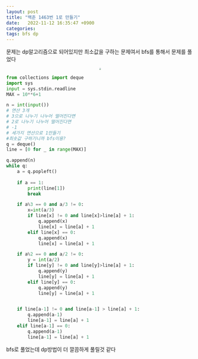 ```yaml
---
layout: post
title: "백준 1463번 1로 만들기"
date:   2022-11-12 16:35:47 +0900
categories:
tags: bfs dp
---
```


문제는 dp알고리즘으로 되어있지만 최소값을 구하는 문제여서 bfs를 통해서 문제를 풀었다

<center>
<img src="https://user-images.githubusercontent.com/80758613/201489385-a664ee82-7040-4174-9b04-2e3489e6940f.png" style="zoom:30%;">
</center>

``` python
from collections import deque
import sys
input = sys.stdin.readline
MAX = 10**6+1

n = int(input())
# 연산 3개
# 3으로 나누기 나누어 떨어진다면
# 2로 나누기 나누어 떨어진다면
# -1
# 세가지 연산으로 1만들기
#최솟값 구하기니까 bfs이용?
q = deque()
line = [0 for _ in range(MAX)]

q.append(n)
while q:
    a = q.popleft()
    
    if a == 1:
        print(line[1])
        break

    if a%3 == 0 and a/3 != 0:
        x=int(a/3)
        if line[x] != 0 and line[x]>line[a] + 1:
            q.append(x)
            line[x] = line[a] + 1
        elif line[x] == 0:
            q.append(x)
            line[x] = line[a] + 1

    if a%2 == 0 and a/2 != 0:
        y = int(a/2)
        if line[y] != 0 and line[y]>line[a] + 1:
            q.append(y)
            line[y] = line[a] + 1
        elif line[y] == 0:
            q.append(y)
            line[y] = line[a] + 1


    if line[a-1] != 0 and line[a-1] > line[a] + 1:
        q.append(a-1)
        line[a-1] = line[a] + 1
    elif line[a-1] == 0:
        q.append(a-1)
        line[a-1] = line[a] + 1
```

bfs로 풀었는데 dp방법이 더 깔끔하게 풀릴것 같다
